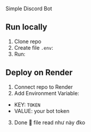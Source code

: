  Simple Discord Bot

## Run locally
1. Clone repo
2. Create file `.env`:
3. Run:

## Deploy on Render
1. Connect repo to Render
2. Add Environment Variable:
- KEY: `TOKEN`
- VALUE: your bot token
3. Done 🎉
file read như này đko
